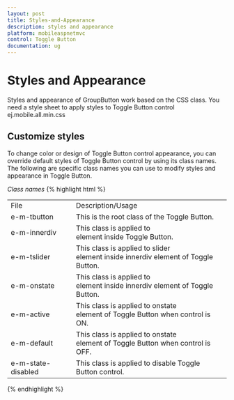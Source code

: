 ```yaml
---
layout: post
title: Styles-and-Appearance
description: styles and appearance
platform: mobileaspnetmvc
control: Toggle Button
documentation: ug
---
```


# Styles and Appearance

Styles and appearance of GroupButton work based on the CSS class. You need a style sheet to apply styles to Toggle Button control ej.mobile.all.min.css

## Customize styles

To change color or design of Toggle Button control appearance, you can override default styles of Toggle Button control by using its class names. The following are specific class names you can use to modify styles and appearance in Toggle Button.

_Class names_
{% highlight html %}

<table>
<tr>
<td>
File</td><td>
Description/Usage</td></tr>
<tr>
<td>
e-m-tbutton</td><td>
This is the root class of the Toggle Button.</td></tr>
<tr>
<td>
e-m-innerdiv</td><td>
This class is applied to <div> element inside Toggle Button.</td></tr>
<tr>
<td>
e-m-tslider</td><td>
This class is applied to slider <div> element inside innerdiv element of Toggle Button.</td></tr>
<tr>
<td>
e-m-onstate</td><td>
This class is applied to <div> element inside innerdiv element of Toggle Button.</td></tr>
<tr>
<td>
e-m-active</td><td>
This class is applied to onstate <div> element of Toggle Button when control is ON.</td></tr>
<tr>
<td>
e-m-default</td><td>
This class is applied to onstate <div> element of Toggle Button when control is OFF.</td></tr>
<tr>
<td>
e-m-state-disabled</td><td>
This class is applied to disable Toggle Button control.</td></tr>
</table>

{% endhighlight %}
